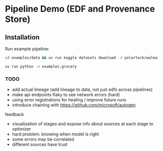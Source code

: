 # Pipeline Demo (EDF and Provenance Store)


## Installation

Run example pipeline:
```bash
cd examples/data && uv run kaggle datasets download -d polartech/walmart-grocery-product-dataset && unzip walmart-grocery-product-dataset.zip

uv run python -m examples.grocery
```


### TODO
- add actual lineage (add lineage to data, not just edfs across pipelines)
- make api endpoints flaky to see network errors (hard)
- using error registrations for healing / improve future runs
- introduce chaining with https://github.com/microsoft/autogen

feedback
- visualization of stages and expose info about sources at each stage to optimizer
- hard problem: knowing when model is right
- some errors may be correlated
- different sources have trust